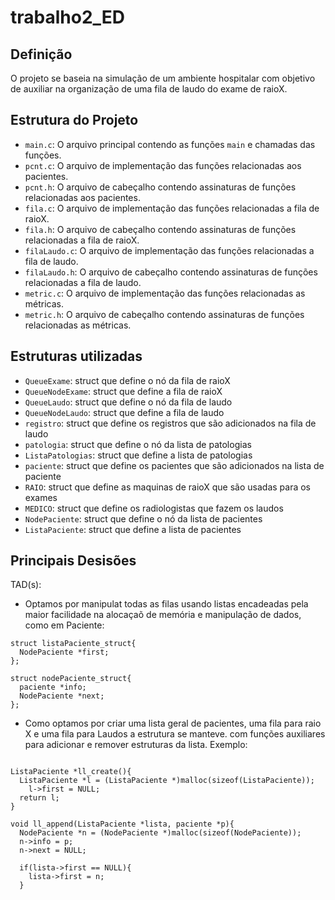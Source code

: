 # trabalho2_ED
## Definição

O projeto se baseia na simulação de um ambiente hospitalar com objetivo de auxiliar na organização de uma fila de laudo do exame de raioX.

## Estrutura do Projeto

- `main.c`: O arquivo principal contendo as funções `main` e chamadas das funções.
- `pcnt.c`: O arquivo de implementação das funções relacionadas aos pacientes.
- `pcnt.h`: O arquivo de cabeçalho contendo assinaturas de funções relacionadas aos pacientes.
- `fila.c`: O arquivo de implementação das funções relacionadas a fila de raioX.
- `fila.h`: O arquivo de cabeçalho contendo assinaturas de funções relacionadas a fila de raioX.
- `filaLaudo.c`: O arquivo de implementação das funções relacionadas a fila de laudo.
- `filaLaudo.h`: O arquivo de cabeçalho contendo assinaturas de funções relacionadas a fila de laudo.
- `metric.c`: O arquivo de implementação das funções relacionadas as métricas.
- `metric.h`: O arquivo de cabeçalho contendo assinaturas de funções relacionadas as métricas.

## Estruturas utilizadas

- `QueueExame`: struct que define o nó da fila de raioX 
- `QueueNodeExame`: struct que define a fila de raioX
- `QueueLaudo`: struct que define o nó da fila de laudo
- `QueueNodeLaudo`: struct que define a fila de laudo
- `registro`: struct que define os registros que são adicionados na fila de laudo
- `patologia`: struct que define o nó da lista de patologias
- `ListaPatologias`: struct que define a lista de patologias
- `paciente`: struct que define os pacientes que são adicionados na lista de paciente
- `RAIO`: struct que define as maquinas de raioX que são usadas para os exames
- `MEDICO`: struct que define os radiologistas que fazem os laudos
- `NodePaciente`: struct que define o nó da lista de pacientes
- `ListaPaciente`: struct que define a lista de pacientes

## Principais Desisões

TAD(s):
- Optamos por manipulat todas as filas usando listas encadeadas pela maior facilidade na alocaçaõ de memória e manipulação de dados, como em Paciente:
  
```
struct listaPaciente_struct{
  NodePaciente *first;	
};

struct nodePaciente_struct{
  paciente *info;
  NodePaciente *next;
};
```
- Como optamos por criar uma lista geral de pacientes, uma fila para raio X e uma fila para Laudos a estrutura se manteve. com funções auxiliares para adicionar e remover estruturas da lista. Exemplo:
  
```

ListaPaciente *ll_create(){
  ListaPaciente *l = (ListaPaciente *)malloc(sizeof(ListaPaciente));
    l->first = NULL; 
  return l;
}

void ll_append(ListaPaciente *lista, paciente *p){
  NodePaciente *n = (NodePaciente *)malloc(sizeof(NodePaciente));
  n->info = p;
  n->next = NULL;
  
  if(lista->first == NULL){
    lista->first = n;
  }
```
